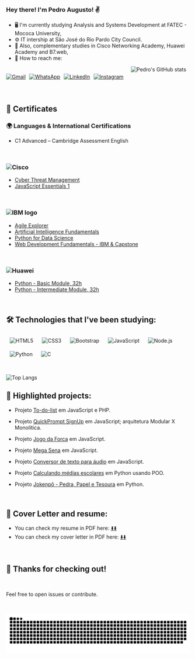 ### Hey there! I'm Pedro Augusto! ✌️

- 🖥️ I'm currently studying Analysis and Systems Development at FATEC - Mococa University,    
- ⚙️ IT intership at São José do Rio Pardo City Council.
- 🚀 Also, complementary studies in Cisco Networking Academy, Huawei Academy  and B7.web,
- 📧 How to reach me: 
<div style="display: flex; flex-direction: row; gap: 10px; align-items: center;">   

 <a href="mailto:apedro.rp@gmail.com">
  <img src="https://img.shields.io/badge/Gmail-D14836?style=for-the-badge&logo=gmail&logoColor=white" alt="Gmail">
</a>

<a href="https://api.whatsapp.com/send?phone=353803678434&text=Oi%20Pedro,%20estou%20entrando%20em%20contato%20pelo%20seu%20README!">
  <img src="https://img.shields.io/badge/WhatsApp-25D365?style=for-the-badge&logo=whatsapp&logoColor=white" alt="WhatsApp">
</a>

<a href="https://www.linkedin.com/in/pedro-augusto-rocha-548b28110/">
  <img src="https://img.shields.io/badge/LinkedIn-0077B5?style=for-the-badge&logo=linkedin&logoColor=white" alt="LinkedIn">
</a>

<a href="https://www.instagram.com/apedrorocha/">
  <img src="https://img.shields.io/badge/Instagram-E4405F?style=for-the-badge&logo=instagram&logoColor=white" alt="Instagram">
</a>

</br>
   </br>
   <img src="https://github-readme-stats.vercel.app/api?username=apedrodev1&show_icons=true&theme=dark" alt="Pedro's GitHub stats" style="margin-bottom: 40px;">
    </div>
</br>

## 📜 Certificates


### 🌍 Languages & International Certifications
  - C1 Advanced – Cambridge Assessment English

</br>

### <img src="https://img.shields.io/badge/Cisco-1BA0D7?style=for-the-badge&logo=cisco&logoColor=white" alt="Cisco">

- [Cyber Threat Management](https://www.credly.com/badges/6479bd5d-b03d-4da9-9f26-3b846cd59d8e/public_url)  
- [JavaScript Essentials 1](https://www.credly.com/badges/eac68215-7e79-45f8-8804-f2a4300ee5c0/public_url)

</br>

### <img src="https://github.com/user-attachments/assets/97ff6381-49c1-4752-ab73-e42328421adf" width="60" alt="IBM logo">

- [Agile Explorer](https://www.credly.com/badges/23d34252-e6f8-433b-8df4-d8ff90142806/public_url)  
- [Artificial Intelligence Fundamentals](https://www.credly.com/badges/ce1cd17e-83dc-4fa4-b122-29b26601d45a/public_url)
- [Python for Data Science](https://www.credly.com/badges/f9afe865-d65b-4dd0-9e49-06cfb60add6d/public_url)
- [Web Development Fundamentals - IBM & Capstone](https://www.credly.com/badges/41c23eee-8f1f-409c-992a-659a2f4cf938/public_url)  


</br>

### <img src="https://img.shields.io/badge/Huawei-FF0000?style=for-the-badge&logo=huawei&logoColor=white" alt="Huawei">

- [Python - Basic Module, 32h](https://drive.google.com/file/d/1KhqwjPryjefwk3w8Emai9F5INvl89fgi/view?usp=sharing)  
- [Python - Intermediate Module, 32h](https://drive.google.com/file/d/1Qx8j5X0W8n-Vbh63mPoIocxGRx9FnxF8/view?usp=drive_link)

</br>

## 🛠️ Technologies that I've been studying:

<div style="display: inline-block;">
    <img align="center" alt="HTML5" src="https://img.shields.io/badge/HTML5-E34F26?style=for-the-badge&logo=html5&logoColor=white" style="margin: 10px;">
    <img align="center" alt="CSS3" src="https://img.shields.io/badge/CSS3-1572B6?style=for-the-badge&logo=css3&logoColor=white" style="margin: 10px;">
    <img align="center" alt="Bootstrap" src="https://img.shields.io/badge/Bootstrap-563D7C?style=for-the-badge&logo=bootstrap&logoColor=white" style="margin: 10px;">
    <img align="center" alt="JavaScript" src="https://img.shields.io/badge/JavaScript-F7DF1E?style=for-the-badge&logo=javascript&logoColor=black" style="margin: 10px;">
    <img align="center" alt="Node.js" src="https://img.shields.io/badge/Node.js-43853D?style=for-the-badge&logo=node.js&logoColor=white" style="margin: 10px;">
    <img align="center" alt="Python" src="https://img.shields.io/badge/Python-14354C?style=for-the-badge&logo=python&logoColor=white" style="margin: 10px;">
    <img align="center" alt="C" src="https://img.shields.io/badge/C-00599C?style=for-the-badge&logo=c&logoColor=white" style="margin: 10px;">
</div>
</br>
</br>

<img src="https://github-readme-stats.vercel.app/api/top-langs/?username=apedrodev1&show_icons=true&theme=dark" alt="Top Langs" style="margin-top: 20px;">


</br>


## 🌟  Highlighted projects:

- Projeto [To-do-list](https://github.com/apedrodev1/JavaScript-Learning-HUB/tree/main/To%20do%20list) em JavaScript e PHP.

- Projeto [QuickPrompt SignUp](https://github.com/apedrodev1/JavaScript-Learning-HUB/tree/main/QuickPrompt%20SignUp) em JavaScript; arquitetura Modular X Monolítica.

- Projeto [Jogo da Forca](https://github.com/apedrodev1/JavaScript-Learning-HUB/tree/main/Jogo%20Forca) em JavaScript.

- Projeto [Mega Sena](https://github.com/apedrodev1/JavaScript-Learning-HUB/tree/main/Mega%20Sena) em JavaScript.

- Projeto [Conversor de texto para áudio](https://github.com/apedrodev1/JavaScript-Learning-HUB/tree/main/Conversor%20texto%20fala) em JavaScript.

- Projeto [Calculando médias escolares](https://github.com/apedrodev1/Python-Learning-HUB/blob/main/M%C3%A9dia%20aluno%20OOP/README.md) em Python usando POO.

- Projeto [Jokenpô - Pedra, Papel e Tesoura](https://github.com/apedrodev1/Python-Learning-HUB/tree/main/Pedra%20Papel%20Tesoura) em Python. 



</br>

## 📄 Cover Letter and resume:

- You can check my resume in PDF here:         [⬇️⬇️](https://drive.google.com/file/d/1yUqr3BwIXdo6ibP1DSi-yyq5ftauiSuF/view?usp=drive_link)
- You can check my cover letter in PDF here:   [⬇️⬇️](https://drive.google.com/file/d/1mK2ABc9JE4gRSf2Lup3yc3jBs_n9GIXQ/view?usp=sharing) 

</br>


## 🎉 Thanks for checking out!

</br>

Feel free to open issues or contribute.

</br>

![snake gif](https://raw.githubusercontent.com/platane/snk/output/github-contribution-grid-snake-dark.svg)

</br>





